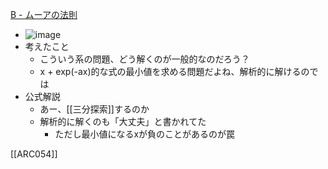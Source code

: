 
[B - ムーアの法則](https://atcoder.jp/contests/arc054/tasks/arc054_b)
- ![image](https://gyazo.com/f717aaf92cc25d30bbf9c84ebf139e45/thumb/1000)
- 考えたこと
    - こういう系の問題、どう解くのが一般的なのだろう？
    - x + exp(-ax)的な式の最小値を求める問題だよね、解析的に解けるのでは
- 公式解説
    - あー、[[三分探索]]するのか
    - 解析的に解くのも「大丈夫」と書かれてた
        - ただし最小値になるxが負のことがあるのが罠

[[ARC054]]
